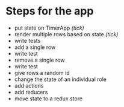 # Steps for the app

- put state on TimerApp *(tick)*
- render multiple rows based on state *(tick)*
- write tests
- add a single row
- write test
- remove a single row
- write test
- give rows a random id
- change the state of an individual role
- add actions
- add reducers
- move state to a redux store
